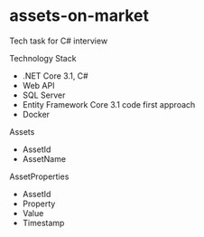 # assets-on-market
Tech task for C# interview

Technology Stack 
  - .NET Core 3.1, C#
  - Web API
  - SQL Server
  - Entity Framework Core 3.1 code first approach
  - Docker

Assets
  - AssetId
  - AssetName

AssetProperties
  - AssetId
  - Property
  - Value
  - Timestamp
